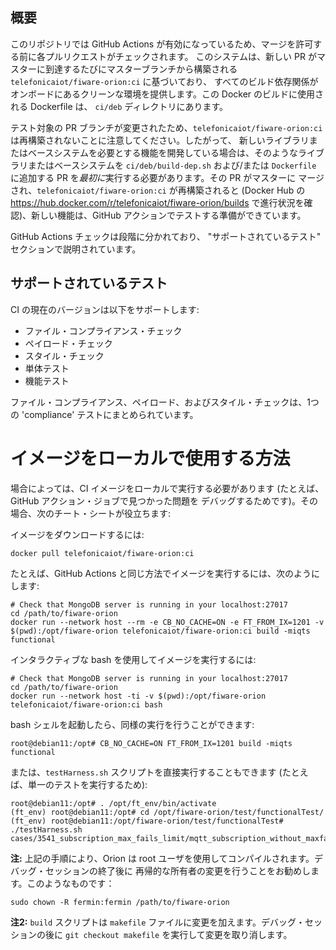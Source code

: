 ## 概要
このリポジトリでは GitHub Actions が有効になっているため、マージを許可する前に各プルリクエストがチェックされます。
このシステムは、新しい PR がマスターに到達するたびにマスターブランチから構築される `telefonicaiot/fiware-orion:ci` に基づいており、
すべてのビルド依存関係がオンボードにあるクリーンな環境を提供します。この Docker のビルドに使用される Dockerfile は、
`ci/deb` ディレクトリにあります。

テスト対象の PR ブランチが変更されたため、`telefonicaiot/fiware-orion:ci` は再構築されないことに注意してください。したがって、
新しいライブラリまたはベースシステムを必要とする機能を開発している場合は、そのようなライブラリまたはベースシステムを
`ci/deb/build-dep.sh` および/または `Dockerfile` に追加する PR を*最初に*実行する必要があります。その PR がマスターに
マージされ、`telefonicaiot/fiware-orion:ci` が再構築されると (Docker Hub の https://hub.docker.com/r/telefonicaiot/fiware-orion/builds
で進行状況を確認)、新しい機能は、GitHub アクションでテストする準備ができています。

GitHub Actions チェックは段階に分かれており、 "サポートされているテスト" セクションで説明されています。

## サポートされているテスト
CI の現在のバージョンは以下をサポートします:

* ファイル・コンプライアンス・チェック
* ペイロード・チェック
* スタイル・チェック
* 単体テスト
* 機能テスト

ファイル・コンプライアンス、ペイロード、およびスタイル・チェックは、1つの 'compliance' テストにまとめられています。

# イメージをローカルで使用する方法

場合によっては、CI イメージをローカルで実行する必要があります (たとえば、GitHub アクション・ジョブで見つかった問題を
デバッグするためです)。その場合、次のチート・シートが役立ちます:

イメージをダウンロードするには:

```
docker pull telefonicaiot/fiware-orion:ci
```

たとえば、GitHub Actions と同じ方法でイメージを実行するには、次のようにします:

```
# Check that MongoDB server is running in your localhost:27017
cd /path/to/fiware-orion
docker run --network host --rm -e CB_NO_CACHE=ON -e FT_FROM_IX=1201 -v $(pwd):/opt/fiware-orion telefonicaiot/fiware-orion:ci build -miqts functional
```

インタラクティブな bash を使用してイメージを実行するには:

```
# Check that MongoDB server is running in your localhost:27017
cd /path/to/fiware-orion
docker run --network host -ti -v $(pwd):/opt/fiware-orion telefonicaiot/fiware-orion:ci bash
```

bash シェルを起動したら、同様の実行を行うことができます:

```
root@debian11:/opt# CB_NO_CACHE=ON FT_FROM_IX=1201 build -miqts functional
```

または、`testHarness.sh` スクリプトを直接実行することもできます (たとえば、単一のテストを実行するため):

```
root@debian11:/opt# . /opt/ft_env/bin/activate
(ft_env) root@debian11:/opt# cd /opt/fiware-orion/test/functionalTest/
(ft_env) root@debian11:/opt/fiware-orion/test/functionalTest# ./testHarness.sh cases/3541_subscription_max_fails_limit/mqtt_subscription_without_maxfailslimit_and_failscounter.test
```

**注:** 上記の手順により、Orion は root ユーザを使用してコンパイルされます。デバッグ・セッションの終了後に
再帰的な所有者の変更を行うことをお勧めします。このようなものです：

```
sudo chown -R fermin:fermin /path/to/fiware-orion
```

**注2:** `build` スクリプトは `makefile` ファイルに変更を加えます。デバッグ・セッションの後に `git checkout makefile`
を実行して変更を取り消します。
